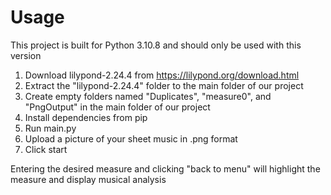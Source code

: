 # Usage
This project is built for Python 3.10.8 and should only be used with this version

1. Download lilypond-2.24.4 from https://lilypond.org/download.html
2. Extract the "lilypond-2.24.4" folder to the main folder of our project
3. Create empty folders named "Duplicates", "measure0", and "PngOutput" in the main folder of our project
4. Install dependencies from pip
5. Run main.py
6. Upload a picture of your sheet music in .png format
7. Click start

Entering the desired measure and clicking "back to menu" will highlight the measure and display musical analysis
